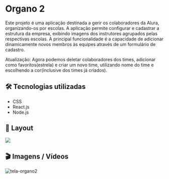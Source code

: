 # Organo 2

Este projeto é uma aplicação destinada a gerir os colaboradores da Alura, organizando-os por escolas. A aplicação permite configurar e cadastrar a estrutura da empresa, exibindo imagens dos instrutores agrupados pelas respectivas escolas. A principal funcionalidade é a capacidade de adicionar dinamicamente novos membros às equipes através de um formulário de cadastro.

Atualização: Agora podemos deletar colaboradores dos times, adicionar como favoritos(estrela) e criar um novo time, utilizando nome do time e escolhendo a cor(inclusive dos times já criados).

## 🛠️ Tecnologias utilizadas

- CSS
- React.js
- Node.js

## 🚧 Layout

<a href="https://www.figma.com/design/T6BLI1HfB81eYOiVgpqQz7/Projeto-Intro-ao-React?node-id=134-128&t=kb4V9XRmwh6DCCS8-0" target="_blank">
<img src="https://user-images.githubusercontent.com/71772559/178192253-4fe4757c-de57-4878-a38c-a483c25670b1.png" />
</a>

## 🎬 Imagens / Vídeos

![tela-organo2](https://github.com/Mctks2/organo-2/assets/62295808/333afc6c-3731-48d5-ac20-e7c12d6bddc0)

